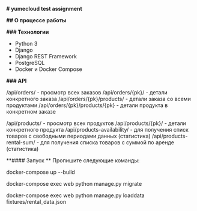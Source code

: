 **# yumecloud test assignment**

**## О процессе работы**




**### Технологии**
- Python 3
- Django
- Django REST Framework
- PostgreSQL
- Docker и Docker Compose


**### API**

/api/orders/ - просмотр всех заказов
/api/orders/{pk}/ - детали конкретного заказа
/api/orders/{pk}/products/ - детали заказа со всеми продуктами
/api/orders/{pk}/products/{pk} - детали продукта в конкретном заказе

/api/products/ - просмотр всех продуктов
/api/products/{pk}/ - детали конкретного продукта
/api/products-availability/ - для получения списк товаров с свободными периодами данных (статистика)
/api/products-rental-sum/ - для получения списка товаров с суммой по аренде (статистика)



**#### Запуск
**
Пропишите следующие команды:

docker-compose up --build

docker-compose exec web python manage.py migrate

docker-compose exec web python manage.py loaddata fixtures/rental_data.json
